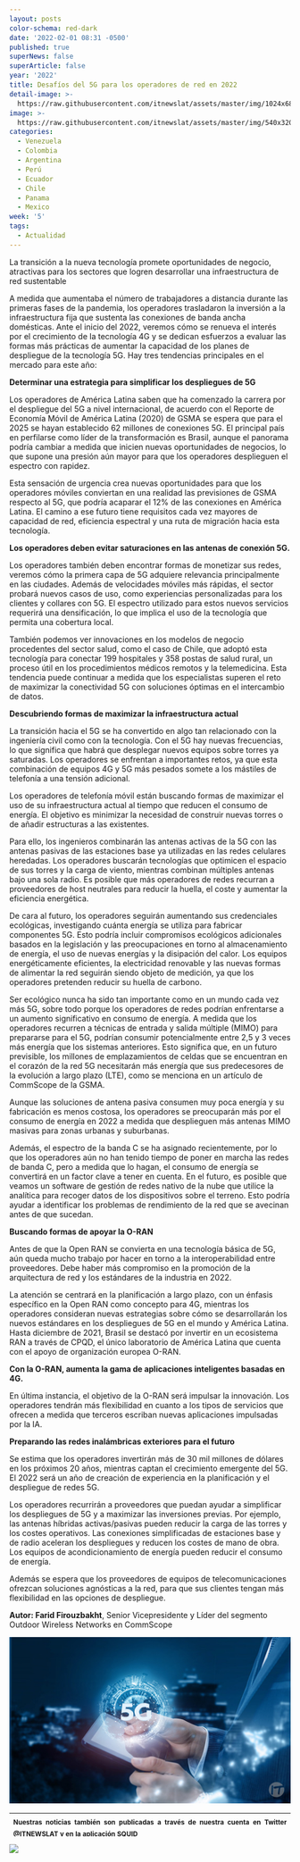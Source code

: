 ```yaml
---
layout: posts
color-schema: red-dark
date: '2022-02-01 08:31 -0500'
published: true
superNews: false
superArticle: false
year: '2022'
title: Desafíos del 5G para los operadores de red en 2022
detail-image: >-
  https://raw.githubusercontent.com/itnewslat/assets/master/img/1024x680/5G-Tecnologia-g.jpg
image: >-
  https://raw.githubusercontent.com/itnewslat/assets/master/img/540x320/5G-Tecnologia-p.jpg
categories:
  - Venezuela
  - Colombia
  - Argentina
  - Perú
  - Ecuador
  - Chile
  - Panama
  - Mexico
week: '5'
tags:
  - Actualidad
---
```

La transición a la nueva tecnología promete oportunidades de negocio, atractivas para los sectores que logren desarrollar una infraestructura de red sustentable  
  
A medida que aumentaba el número de trabajadores a distancia durante las primeras fases de la pandemia, los operadores trasladaron la inversión a la infraestructura fija que sustenta las conexiones de banda ancha domésticas. Ante el inicio del 2022, veremos cómo se renueva el interés por el crecimiento de la tecnología 4G y se dedican esfuerzos a evaluar las formas más prácticas de aumentar la capacidad de los planes de despliegue de la tecnología 5G. Hay tres tendencias principales en el mercado para este año: 
 
**Determinar una estrategia para simplificar los despliegues de 5G** 

Los operadores de América Latina saben que ha comenzado la carrera por el despliegue del 5G a nivel internacional, de acuerdo con el Reporte de Economía Móvil de América Latina (2020) de GSMA se espera que para el 2025 se hayan establecido 62 millones de conexiones 5G. El principal país en perfilarse como líder de la transformación es Brasil, aunque el panorama podría cambiar a medida que inicien nuevas oportunidades de negocios, lo que supone una presión aún mayor para que los operadores desplieguen el espectro con rapidez. 

Esta sensación de urgencia crea nuevas oportunidades para que los operadores móviles conviertan en una realidad las previsiones de GSMA respecto al 5G, que podría acaparar el 12% de las conexiones en América Latina. El camino a ese futuro tiene requisitos cada vez mayores de capacidad de red, eficiencia espectral y una ruta de migración hacia esta tecnología.

**Los operadores deben evitar saturaciones en las antenas de conexión 5G.**
 
Los operadores también deben encontrar formas de monetizar sus redes, veremos cómo la primera capa de 5G adquiere relevancia principalmente en las ciudades. Además de velocidades móviles más rápidas, el sector probará nuevos casos de uso, como experiencias personalizadas para los clientes y collares con 5G. El espectro utilizado para estos nuevos servicios requerirá una densificación, lo que implica el uso de la tecnología que permita una cobertura local. 

También podemos ver innovaciones en los modelos de negocio procedentes del sector salud, como el caso de Chile, que adoptó esta tecnología para conectar 199 hospitales y 358 postas de salud rural, un proceso útil en los procedimientos médicos remotos y la telemedicina. Esta tendencia puede continuar a medida que los especialistas superen el reto de maximizar la conectividad 5G con soluciones óptimas en el intercambio de datos.

**Descubriendo formas de maximizar la infraestructura actual**

La transición hacia el 5G se ha convertido en algo tan relacionado con la ingeniería civil como con la tecnología. Con el 5G hay nuevas frecuencias, lo que significa que habrá que desplegar nuevos equipos sobre torres ya saturadas. Los operadores se enfrentan a importantes retos, ya que esta combinación de equipos 4G y 5G más pesados somete a los mástiles de telefonía a una tensión adicional.  

Los operadores de telefonía móvil están buscando formas de maximizar el uso de su infraestructura actual al tiempo que reducen el consumo de energía. El objetivo es minimizar la necesidad de construir nuevas torres o de añadir estructuras a las existentes.

Para ello, los ingenieros combinarán las antenas activas de la 5G con las antenas pasivas de las estaciones base ya utilizadas en las redes celulares heredadas. Los operadores buscarán tecnologías que optimicen el espacio de sus torres y la carga de viento, mientras combinan múltiples antenas bajo una sola radio.  Es posible que más operadores de redes recurran a proveedores de host neutrales para reducir la huella, el coste y aumentar la eficiencia energética.  

De cara al futuro, los operadores seguirán aumentando sus credenciales ecológicas, investigando cuánta energía se utiliza para fabricar componentes 5G.  Esto podría incluir compromisos ecológicos adicionales basados en la legislación y las preocupaciones en torno al almacenamiento de energía, el uso de nuevas energías y la disipación del calor.  Los equipos energéticamente eficientes, la electricidad renovable y las nuevas formas de alimentar la red seguirán siendo objeto de medición, ya que los operadores pretenden reducir su huella de carbono. 

Ser ecológico nunca ha sido tan importante como en un mundo cada vez más 5G, sobre todo porque los operadores de redes podrían enfrentarse a un aumento significativo en consumo de energía. A medida que los operadores recurren a técnicas de entrada y salida múltiple (MIMO) para prepararse para el 5G, podrían consumir potencialmente entre 2,5 y 3 veces más energía que los sistemas anteriores.  Esto significa que, en un futuro previsible, los millones de emplazamientos de celdas que se encuentran en el corazón de la red 5G necesitarán más energía que sus predecesores de la evolución a largo plazo (LTE), como se menciona en un artículo de CommScope de la GSMA.    

Aunque las soluciones de antena pasiva consumen muy poca energía y su fabricación es menos costosa, los operadores se preocuparán más por el consumo de energía en 2022 a medida que desplieguen más antenas MIMO masivas para zonas urbanas y suburbanas.   

Además, el espectro de la banda C se ha asignado recientemente, por lo que los operadores aún no han tenido tiempo de poner en marcha las redes de banda C, pero a medida que lo hagan, el consumo de energía se convertirá en un factor clave a tener en cuenta.  En el futuro, es posible que veamos un software de gestión de redes nativo de la nube que utilice la analítica para recoger datos de los dispositivos sobre el terreno. Esto podría ayudar a identificar los problemas de rendimiento de la red que se avecinan antes de que sucedan.

**Buscando formas de apoyar la O-RAN**

Antes de que la Open RAN se convierta en una tecnología básica de 5G, aún queda mucho trabajo por hacer en torno a la interoperabilidad entre proveedores. Debe haber más compromiso en la promoción de la arquitectura de red y los estándares de la industria en 2022.
 
La atención se centrará en la planificación a largo plazo, con un énfasis específico en la Open RAN como concepto para 4G, mientras los operadores consideran nuevas estrategias sobre cómo se desarrollarán los nuevos estándares en los despliegues de 5G en el mundo y América Latina. Hasta diciembre de 2021, Brasil se destacó por invertir en un ecosistema RAN a través de CPQD, el único laboratorio de América Latina que cuenta con el apoyo de organización europea O-RAN.   

**Con la O-RAN, aumenta la gama de aplicaciones inteligentes basadas en 4G.**
 
En última instancia, el objetivo de la O-RAN será impulsar la innovación. Los operadores tendrán más flexibilidad en cuanto a los tipos de servicios que ofrecen a medida que terceros escriban nuevas aplicaciones impulsadas por la IA.    

**Preparando las redes inalámbricas exteriores para el futuro** 

Se estima que los operadores invertirán más de 30 mil millones de dólares en los próximos 20 años, mientras captan el crecimiento emergente del 5G. El 2022 será un año de creación de experiencia en la planificación y el despliegue de redes 5G.   

Los operadores recurrirán a proveedores que puedan ayudar a simplificar los despliegues de 5G y a maximizar las inversiones previas. Por ejemplo, las antenas híbridas activas/pasivas pueden reducir la carga de las torres y los costes operativos. Las conexiones simplificadas de estaciones base y de radio aceleran los despliegues y reducen los costes de mano de obra. Los equipos de acondicionamiento de energía pueden reducir el consumo de energía. 

Además se espera que los proveedores de equipos de telecomunicaciones ofrezcan soluciones agnósticas a la red, para que sus clientes tengan más flexibilidad en las opciones de despliegue.

**Autor: Farid Firouzbakht**, Senior Vicepresidente y Líder del segmento Outdoor Wireless Networks en CommScope

![](https://raw.githubusercontent.com/itnewslat/assets/master/img/540x320/5G-Tecnologia-p.jpg)

<table style="height: 42px;" width="569">
<tbody>
<tr>
<td style="text-align: justify;"><sub><strong>Nuestras noticias también son publicadas a través de nuestra cuenta en Twitter <a href="https://twitter.com/itnewslat?lang=es">@ITNEWSLAT</a> y en la aplicación <a href="https://squidapp.co/en/">SQUID</a></strong></sub></td>
</tr>
</tbody>
</table>

<img src="https://tracker.metricool.com/c3po.jpg?hash=56f88a41e39ab42c063cc51676587a04"/>